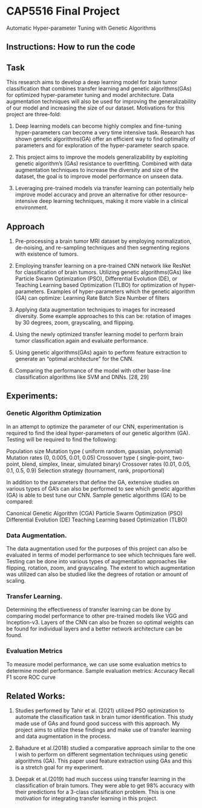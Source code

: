 # CAP5516 Final Project
Automatic Hyper-parameter Tuning with Genetic Algorithms

## Instructions: How to run the code


## Task
This research aims to develop a deep learning model for brain tumor classification that combines transfer learning and genetic algorithms(GAs) for optimized hyper-parameter tuning and model architecture. Data augmentation techniques will also be used for improving the generalizability of our model and increasing the size of our dataset. Motivations for this project are three-fold:

1) Deep learning models can become highly complex and fine-tuning hyper-parameters can become a very time intensive task. Research has shown genetic algorithms(GA) offer an efficient way to find optimality of parameters and for exploration of the hyper-parameter search space.

2) This project aims to improve the models generalizability by exploiting genetic algorithm’s (GAs) resistance to overfitting. Combined with data augmentation techniques to increase the diversity and size of the dataset, the goal is to improve model performance on unseen data. 

3) Leveraging pre-trained models via transfer learning can potentially help improve model accuracy and prove an alternative for other resource-intensive deep learning techniques, making it more viable in a clinical environment.

## Approach

1) Pre-processing a brain tumor MRI dataset by employing normalization, de-noising, and re-sampling techniques and then segmenting regions with existence of tumors. 

2) Employing transfer learning on a pre-trained CNN network like ResNet for classification of brain tumors.
Utilizing genetic algorithms(GAs) like Particle Swarm Optimization (PSO), Differential Evolution (DE), or Teaching Learning based Optimization (TLBO) for optimization of hyper-parameters.
 Examples of hyper-parameters which the genetic algorithm (GA) can optimize:
Learning Rate
Batch Size
Number of filters

3) Applying data augmentation techniques to images for increased diversity. Some example approaches to this can be: rotation of images by 30 degrees, zoom, grayscaling, and flipping.

4) Using the newly optimized transfer learning model to perform brain tumor classification again and evaluate performance. 

5) Using genetic algorithms(GAs) again to perform feature extraction to generate an “optimal architecture” for the CNN. 

6) Comparing the performance of the model with other base-line classification algorithms like SVM and DNNs. [28, 29]


## Experiments: 

### Genetic Algorithm Optimization
In an attempt to optimize the parameter of our CNN, experimentation is required to find the ideal hyper-parameters of our genetic algorithm (GA). Testing will be required to find the following:

Population size 
Mutation type ( uniform random, gaussian, polynomial) 
Mutation rates (0, 0.005, 0.01, 0.05)
Crossover type ( single-point, two-point, blend, simplex, linear, simulated binary) 
Crossover rates  (0.01, 0.05, 0.1, 0.5, 0.9)
Selection strategy (tournament, rank, proportional) 

In addition to the parameters that define the GA, extensive studies on various types of GA’s can also be performed to see which genetic algorithm (GA) is able to best tune our CNN. Sample genetic algorithms (GA) to be compared: 

Canonical Genetic Algorithm (CGA)
Particle Swarm Optimization (PSO)
Differential Evolution (DE)
Teaching Learning based Optimization (TLBO)

###  Data Augmentation. 

The data augmentation used for the purposes of this project can also be evaluated in terms of model performance to see which techniques fare well. Testing can be done into various types of augmentation approaches like flipping, rotation, zoom, and grayscaling. The extent to which augmentation was utilized can also be studied like the degrees of rotation or amount of scaling.

### Transfer Learning. 

Determining the effectiveness of transfer learning can be done by comparing model performance to other pre-trained models like VGG and Inception-v3. Layers of the CNN can also be frozen so optimal weights can be found for individual layers and a better network architecture can be found.

### Evaluation Metrics

To measure model performance, we can use some evaluation metrics to determine model performance. Sample evaluation metrics:
Accuracy
Recall
F1 score 
ROC curve

## Related Works:

1) Studies performed by Tahir et al. (2021) utilized PSO optimization to automate the classification task in brain tumor identification. This study made use of GAs and found good success with this approach. My project aims to utilize these findings and make use of transfer learning and data augmentation in the process.

2) Bahadure et al.(2018) studied a comparative approach similar to the one I wish to perform on different segmentation techniques using genetic algorithms (GA). This paper used feature extraction using GAs and this is a stretch goal for my experiment. 

3) Deepak et al.(2019) had much success using transfer learning in the classification of brain tumors. They were able to get 98% accuracy with their predictions for a 3-class classification problem. This is one motivation for integrating transfer learning in this project.

